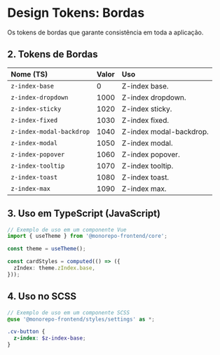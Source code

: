 # Design Tokens: Bordas

Os tokens de bordas que garante consistência em toda a aplicação.

## 2. Tokens de Bordas

| Nome (TS)                | Valor | Uso                     |
| :----------------------- | :---- | :---------------------- |
| `z-index-base`           | 0     | Z-index base.           |
| `z-index-dropdown`       | 1000  | Z-index dropdown.       |
| `z-index-sticky`         | 1020  | Z-index sticky.         |
| `z-index-fixed`          | 1030  | Z-index fixed.          |
| `z-index-modal-backdrop` | 1040  | Z-index modal-backdrop. |
| `z-index-modal`          | 1050  | Z-index modal.          |
| `z-index-popover`        | 1060  | Z-index popover.        |
| `z-index-tooltip`        | 1070  | Z-index tooltip.        |
| `z-index-toast`          | 1080  | Z-index toast.          |
| `z-index-max`            | 1090  | Z-index max.            |

## 3. Uso em TypeScript (JavaScript)

```typescript
// Exemplo de uso em um componente Vue
import { useTheme } from '@monorepo-frontend/core';

const theme = useTheme();

const cardStyles = computed(() => ({
  zIndex: theme.zIndex.base,
}));
```

## 4. Uso no SCSS

```scss
// Exemplo de uso em um componente SCSS
@use '@monorepo-frontend/styles/settings' as *;

.cv-button {
  z-index: $z-index-base;
}
```
